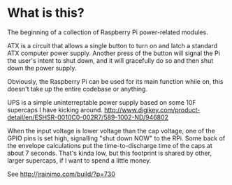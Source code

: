 # What is this?
The beginning of a collection of Raspberry Pi power-related modules.

ATX is a circuit that allows a single button to turn on and latch a standard ATX computer power supply.
Another press of the button will signal the Pi the user's intent to shut down, and it will gracefully do so and then shut down the power supply.

Obviously, the Raspberry Pi can be used for its main function while on, this doesn't take up the entire codebase or anything.


UPS is a simple uninterreptable power supply based on some 10F supercaps I have kicking around.
http://www.digikey.com/product-detail/en/ESHSR-0010C0-002R7/589-1002-ND/946802

When the input voltage is lower voltage than the cap voltage, one of the GPIO pins is set high, signalling "shut down NOW" to the RPi.
Some back of the envelope calculations put the time-to-discharge time of the caps at about 7 seconds. That's kinda low, but this footprint is shared by other, larger supercaps, if I want to spend a little money.


See http://jrainimo.com/build/?p=730